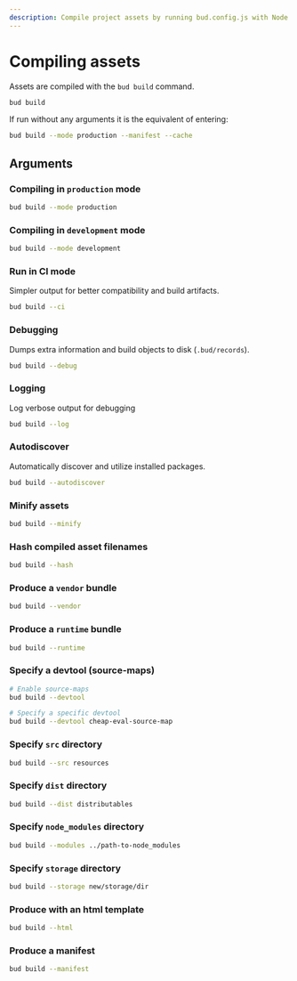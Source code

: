 ```yaml
---
description: Compile project assets by running bud.config.js with Node.
---
```


# Compiling assets

Assets are compiled with the `bud build` command.

```sh
bud build
```

If run without any arguments it is the equivalent of entering:

```sh
bud build --mode production --manifest --cache
```

## Arguments

### Compiling in `production` mode

```sh
bud build --mode production
```

### Compiling in `development` mode

```sh
bud build --mode development
```

### Run in CI mode

Simpler output for better compatibility and build artifacts.

```sh
bud build --ci
```

### Debugging

Dumps extra information and build objects to disk (`.bud/records`).

```sh
bud build --debug
```

### Logging

Log verbose output for debugging

```sh
bud build --log
```

### Autodiscover

Automatically discover and utilize installed packages.

```sh
bud build --autodiscover
```

### Minify assets

```sh
bud build --minify
```

### Hash compiled asset filenames

```sh
bud build --hash
```

### Produce a `vendor` bundle

```sh
bud build --vendor
```

### Produce a `runtime` bundle

```sh
bud build --runtime
```

### Specify a devtool (source-maps)

```sh
# Enable source-maps
bud build --devtool

# Specify a specific devtool
bud build --devtool cheap-eval-source-map
```

### Specify `src` directory

```sh
bud build --src resources
```

### Specify `dist` directory

```sh
bud build --dist distributables
```

### Specify `node_modules` directory

```sh
bud build --modules ../path-to-node_modules
```

### Specify `storage` directory

```sh
bud build --storage new/storage/dir
```

### Produce with an html template

```sh
bud build --html
```

### Produce a manifest

```sh
bud build --manifest
```

